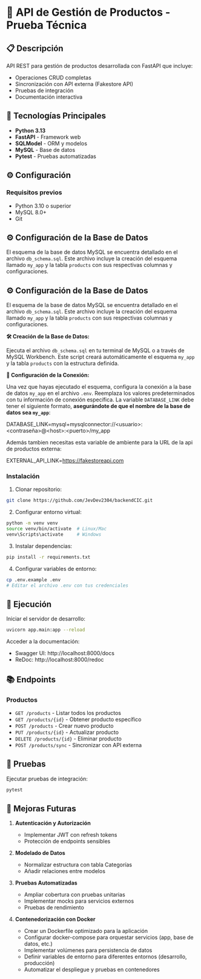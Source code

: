 # 🚀 API de Gestión de Productos - Prueba Técnica

## 📋 Descripción

API REST para gestión de productos desarrollada con FastAPI que incluye:
- Operaciones CRUD completas
- Sincronización con API externa (Fakestore API)
- Pruebas de integración
- Documentación interactiva

## 🔧 Tecnologías Principales

- **Python 3.13**
- **FastAPI** - Framework  web
- **SQLModel** - ORM y modelos
- **MySQL** - Base de datos
- **Pytest** - Pruebas automatizadas

## ⚙️ Configuración

### Requisitos previos
- Python 3.10 o superior
- MySQL 8.0+
- Git

## ⚙️ Configuración de la Base de Datos

El esquema de la base de datos MySQL se encuentra detallado en el archivo `db_schema.sql`. Este archivo incluye la creación del esquema llamado `my_app` y la tabla `products` con sus respectivas columnas y configuraciones.

## ⚙️ Configuración de la Base de Datos

El esquema de la base de datos MySQL se encuentra detallado en el archivo `db_schema.sql`. Este archivo incluye la creación del esquema llamado `my_app` y la tabla `products` con sus respectivas columnas y configuraciones.

**🛠️ Creación de la Base de Datos:**

Ejecuta el archivo `db_schema.sql` en tu terminal de MySQL o a través de MySQL Workbench. Este script creará automáticamente el esquema `my_app` y la tabla `products` con la estructura definida.

**🔗 Configuración de la Conexión:**

Una vez que hayas ejecutado el esquema, configura la conexión a la base de datos `my_app` en el archivo `.env`. Reemplaza los valores predeterminados con tu información de conexión específica. La variable `DATABASE_LINK` debe tener el siguiente formato, **asegurándote de que el nombre de la base de datos sea `my_app`**:

DATABASE_LINK=mysql+mysqlconnector://&lt;usuario>:&lt;contraseña>@&lt;host>:&lt;puerto>/my_app

Además tambien necesitas esta variable de ambiente para la URL de la api de productos externa:

EXTERNAL_API_LINK=https://fakestoreapi.com


### Instalación

1. Clonar repositorio:
```bash
git clone https://github.com/JevDev2304/backendCIC.git
```

2. Configurar entorno virtual:
```bash
python -m venv venv
source venv/bin/activate  # Linux/Mac
venv\Scripts\activate     # Windows
```

3. Instalar dependencias:
```bash
pip install -r requirements.txt
```

4. Configurar variables de entorno:
```bash
cp .env.example .env
# Editar el archivo .env con tus credenciales
```

## 🏃 Ejecución

Iniciar el servidor de desarrollo:
```bash
uvicorn app.main:app --reload
```

Acceder a la documentación:
- Swagger UI: http://localhost:8000/docs
- ReDoc: http://localhost:8000/redoc

## 📚 Endpoints

### Productos
- `GET /products` - Listar todos los productos
- `GET /products/{id}` - Obtener producto específico
- `POST /products` - Crear nuevo producto
- `PUT /products/{id}` - Actualizar producto
- `DELETE /products/{id}` - Eliminar producto
- `POST /products/sync` - Sincronizar con API externa

## 🧪 Pruebas

Ejecutar pruebas de integración:
```bash
pytest
```


## 📌 Mejoras Futuras

1. **Autenticación y Autorización**
   - Implementar JWT con refresh tokens
   - Protección de endpoints sensibles

2. **Modelado de Datos**
   - Normalizar estructura con tabla Categorías
   - Añadir relaciones entre modelos

3. **Pruebas Automatizadas**
   - Ampliar cobertura con pruebas unitarias
   - Implementar mocks para servicios externos
   - Pruebas de rendimiento
   
4. **Contenedorización con Docker**
   * Crear un Dockerfile optimizado para la aplicación
   * Configurar docker-compose para orquestar servicios (app, base de datos, etc.)
   * Implementar volúmenes para persistencia de datos
   * Definir variables de entorno para diferentes entornos (desarrollo, producción)
   * Automatizar el despliegue y pruebas en contenedores
